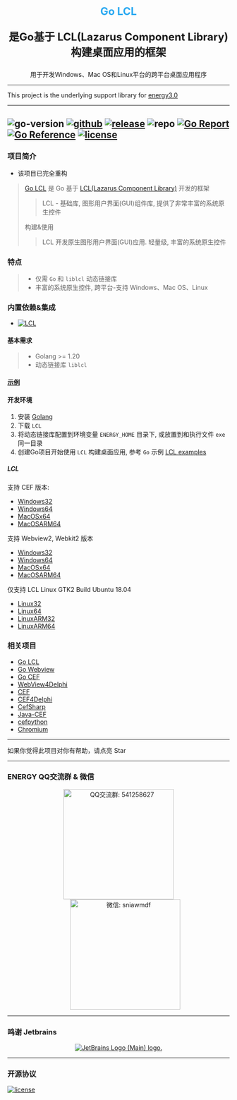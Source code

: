 <p align="center">
   <span style="color: #2ba9f1;font-size: 24px;font-weight: bold;">Go LCL</span>
</p>

<p align="center" style="font-size: 24px;">
    <strong>
        是Go基于 LCL(Lazarus Component Library) 构建桌面应用的框架
    </strong>
</p>
<p align="center">
    用于开发Windows、Mac OS和Linux平台的跨平台桌面应用程序
</p>

---

This project is the underlying support library for [energy3.0](https://github.com/energye/energy)

---
![go-version](https://img.shields.io/github/go-mod/go-version/energye/lcl?logo=git&logoColor=green)
[![github](https://img.shields.io/github/last-commit/energye/lcl/main.svg?logo=github&logoColor=green&label=commit)](https://github.com/energye/lcl)
[![release](https://img.shields.io/github/v/release/energye/lcl?logo=git&logoColor=green)](https://github.com/energye/lcl/releases)
![repo](https://img.shields.io/github/repo-size/energye/lcl.svg?logo=github&logoColor=green&label=repo-size)
[![Go Report](https://goreportcard.com/badge/github.com/energye/lcl)](https://goreportcard.com/report/github.com/energye/lcl)
[![Go Reference](https://pkg.go.dev/badge/github.com/energye/lcl)](https://pkg.go.dev/github.com/energye/lcl)
[![license](https://img.shields.io/github/license/energye/lcl.svg?logo=git&logoColor=red)](http://www.apache.org/licenses/LICENSE-2.0)
---

### 项目简介
- 该项目已完全重构
> [Go LCL](https://github.com/energye/lcl)
> 是 Go 基于
> [LCL(Lazarus Component Library)](https://www.lazarus-ide.org/)
> 开发的框架
>
>> LCL - 基础库, 图形用户界面(GUI)组件库, 提供了非常丰富的系统原生控件
>
> 构建&使用
>
>> LCL 开发原生图形用户界面(GUI)应用. 轻量级, 丰富的系统原生控件


### 特点

> - 仅需 `Go` 和 `liblcl` 动态链接库
> - 丰富的系统原生控件, 跨平台-支持 Windows、Mac OS、Linux

### 内置依赖&集成

- [![LCL](https://img.shields.io/badge/LCL-green)](https://github.com/energye/lcl)

#### 基本需求

> - Golang >= 1.20
> - 动态链接库 `liblcl`

#### [示例](https://github.com/energye/examples/tree/main/lcl)

#### 开发环境

1. 安装 [Golang](https://golang.google.cn/dl/)
2. 下载  `LCL` 
3. 将动态链接库配置到环境变量 `ENERGY_HOME` 目录下, 或放置到和执行文件 `exe` 同一目录
4. 创建Go项目开始使用 `LCL` 构建桌面应用, 参考 `Go` 示例 [LCL examples](https://github.com/energye/examples/tree/main/lcl)

##### LCL

支持 CEF 版本:
- [Windows32](https://sourceforge.net/projects/liblcl/files/v3.0.0/lcl_cef_binary_windows32.zip/download)
- [Windows64](https://sourceforge.net/projects/liblcl/files/v3.0.0/lcl_cef_binary_windows64.zip/download)
- [MacOSx64](https://sourceforge.net/projects/liblcl/files/v3.0.0/lcl_cef_binary_macosx64.zip/download)
- [MacOSARM64](https://sourceforge.net/projects/liblcl/files/v3.0.0/lcl_cef_binary_macosarm64.zip/download)


支持 Webview2, Webkit2 版本
- [Windows32](https://sourceforge.net/projects/liblcl/files/v3.0.0/lcl_wv2_binary_windows32.zip/download)
- [Windows64](https://sourceforge.net/projects/liblcl/files/v3.0.0/lcl_wv2_binary_windows64.zip/download)
- [MacOSx64](https://sourceforge.net/projects/liblcl/files/v3.0.0/lcl_wk2_binary_macosx64.zip/download)
- [MacOSARM64](https://sourceforge.net/projects/liblcl/files/v3.0.0/lcl_wk2_binary_macosarm64.zip/download)

仅支持 LCL Linux GTK2 Build Ubuntu 18.04

- [Linux32](https://sourceforge.net/projects/liblcl/files/v3.0.0/lcl_binary_linux32.zip/download)
- [Linux64](https://sourceforge.net/projects/liblcl/files/v3.0.0/lcl_binary_linux64.zip/download)
- [LinuxARM32](https://sourceforge.net/projects/liblcl/files/v3.0.0/lcl_binary_linuxarm32.zip/download)
- [LinuxARM64](https://sourceforge.net/projects/liblcl/files/v3.0.0/lcl_binary_linuxarm64.zip/download)


### 相关项目
* [Go LCL](https://github.com/energye/lcl)
* [Go Webview](https://github.com/energye/wv)
* [Go CEF](https://github.com/energye/cef)
* [WebView4Delphi](https://github.com/salvadordf/WebView4Delphi)
* [CEF](https://github.com/chromiumembedded/cef)
* [CEF4Delphi](https://github.com/salvadordf/CEF4Delphi)
* [CefSharp](https://github.com/cefsharp/CefSharp)
* [Java-CEF](https://bitbucket.org/chromiumembedded/java-cef)
* [cefpython](https://github.com/cztomczak/cefpython)
* [Chromium](https://chromium.googlesource.com/chromium/src/)

---

如果你觉得此项目对你有帮助，请点亮 Star

---

### ENERGY QQ交流群 & 微信

<p align="center">
    <img src="https://energye.github.io/imgs/assets/qq-group.jpg" width="250" title="QQ交流群: 541258627" alt="QQ交流群: 541258627">
    <img src="https://energye.github.io/imgs/assets/we-chat.jpg" width="250" title="微信: sniawmdf" alt="微信: sniawmdf" style="margin-left: 30px;">
</p>

---

### 鸣谢 Jetbrains

<p align="center">
    <a href="https://www.jetbrains.com?from=energy">
        <img src="https://resources.jetbrains.com/storage/products/company/brand/logos/jb_beam.svg" alt="JetBrains Logo (Main) logo.">
    </a>
</p>

---

### 开源协议

[![license](https://img.shields.io/github/license/energye/lcl.svg?logo=git&logoColor=green)](http://www.apache.org/licenses/LICENSE-2.0)
